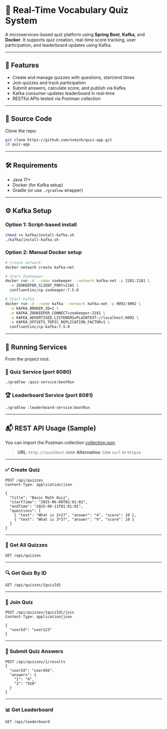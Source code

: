 
# 🧠 Real-Time Vocabulary Quiz System

A microservices-based quiz platform using **Spring Boot**, **Kafka**, and **Docker**. It supports quiz creation, real-time score tracking, user participation, and leaderboard updates using Kafka.

---

## 📌 Features

- Create and manage quizzes with questions, start/end times
- Join quizzes and track participation
- Submit answers, calculate score, and publish via Kafka
- Kafka consumer updates leaderboard in real-time
- RESTful APIs tested via Postman collection

---

## 📂 Source Code

Clone the repo:

```bash
git clone https://github.com/nvminh/quiz-app.git
cd quiz-app
````

---

## 🛠 Requirements

* Java 17+
* Docker (for Kafka setup)
* Gradle (or use `./gradlew` wrapper)

---

## ⚙️ Kafka Setup

### Option 1: Script-based install

```bash
chmod +x kafka/install-kafka.sh
./kafka/install-kafka.sh
```

### Option 2: Manual Docker setup

```bash
# Create network
docker network create kafka-net

# Start Zookeeper
docker run -d --name zookeeper --network kafka-net -p 2181:2181 \
  -e ZOOKEEPER_CLIENT_PORT=2181 \
  confluentinc/cp-zookeeper:7.5.0

# Start Kafka
docker run -d --name kafka --network kafka-net -p 9092:9092 \
  -e KAFKA_BROKER_ID=1 \
  -e KAFKA_ZOOKEEPER_CONNECT=zookeeper:2181 \
  -e KAFKA_ADVERTISED_LISTENERS=PLAINTEXT://localhost:9092 \
  -e KAFKA_OFFSETS_TOPIC_REPLICATION_FACTOR=1 \
  confluentinc/cp-kafka:7.5.0
```

---

## 🚀 Running Services

From the project root:

### 🎯 Quiz Service (port 8080)

```bash
./gradlew :quiz-service:bootRun
```

### 🏆 Leaderboard Service (port 8081)

```bash
./gradlew :leaderboard-service:bootRun
```

---

## 📬 REST API Usage (Sample)

You can import the Postman collection [collection.json](https://github.com/nvminh/quiz-app/blob/main/docs/Quiz%20Service%20APIs.postman_collection.json)

> **URL**: `http://localhost:8080`
> **Alternative**: Use `curl` or `httpie`

---

### ✅ Create Quiz

```http
POST /api/quizzes
Content-Type: application/json

{
  "title": "Basic Math Quiz",
  "startTime": "2025-06-09T01:01:01",
  "endTime": "2025-06-11T01:01:01",
  "questions": [
    { "text": "What is 2+2?", "answer": "4", "score": 10 },
    { "text": "What is 3*3?", "answer": "9", "score": 10 }
  ]
}
```

---

### 📄 Get All Quizzes

```http
GET /api/quizzes
```

---

### 🔍 Get Quiz By ID

```http
GET /api/quizzes/{quizId}
```

---

### 👤 Join Quiz

```http
POST /api/quizzes/{quizId}/join
Content-Type: application/json

{
  "userId": "user123"
}
```

---

### 📝 Submit Quiz Answers

```http
POST /api/quizzes/1/results
{
  "userId": "user456",
  "answers": {
    "1": "4",
    "2": "910"
  }
}
```

---

### 📊 Get Leaderboard

```http
GET /api/leaderboard
```
